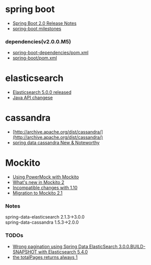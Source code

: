 # spring boot
+ [Spring Boot 2.0 Release Notes](https://github.com/spring-projects/spring-boot/wiki/Spring-Boot-2.0-Release-Notes)
+ [spring-boot milestones](https://github.com/spring-projects/spring-boot/milestones?direction=asc&sort=due_date&state=open)

### dependencies(v2.0.0.M5)
+ [spring-boot-dependencies/pom.xml](https://github.com/spring-projects/spring-boot/blob/v2.0.0.M5/spring-boot-project/spring-boot-dependencies/pom.xml)
+ [spring-boot/pom.xml](https://github.com/spring-projects/spring-boot/blob/v2.0.0.M5/pom.xml)


# elasticsearch
+ [Elasticsearch 5.0.0 released](https://www.elastic.co/blog/elasticsearch-5-0-0-released)
+ [Java API changese](https://www.elastic.co/guide/en/elasticsearch/reference/current/breaking_50_java_api_changes.html)


# cassandra
+ [http://archive.apache.org/dist/cassandra/](http://archive.apache.org/dist/cassandra/)
+ [spring data cassandra New & Noteworthy](https://docs.spring.io/spring-data/cassandra/docs/2.0.0.RELEASE/reference/html/#new-features)
# Mockito
+ [Using PowerMock with Mockito](https://github.com/powermock/powermock/wiki/Mockito)
+ [What's new in Mockito 2](https://github.com/mockito/mockito/wiki/What%27s-new-in-Mockito-2)
+ [Incompatible changes with 1.10](https://github.com/mockito/mockito/wiki/What%27s-new-in-Mockito-2#incompatible-changes-with-110)
+ [Migration to Mockito 2.1](https://asolntsev.github.io/en/2016/10/11/mockito-2.1/)


### Notes
spring-data-elasticsearch 2.1.3->3.0.0  
spring-data-cassandra 1.5.3->2.0.0  

### TODOs
+ [Wrong pagination using Spring Data ElasticSearch 3.0.0.BUILD-SNAPSHOT with Elasticsearch 5.4.0](https://stackoverflow.com/q/45754909/4983501)
+ [the totalPages returns always 1](https://jira.spring.io/browse/DATAES-413)
